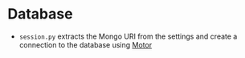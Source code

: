 # Database

+ `session.py` extracts the Mongo URI from the settings and create a connection to the database using [Motor](https://motor.readthedocs.io/en/stable/api-asyncio/asyncio_motor_client.html)
